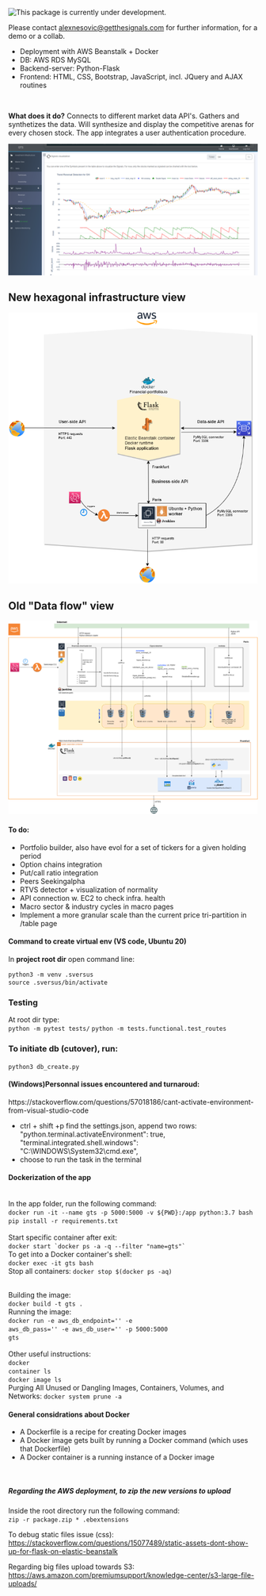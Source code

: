 ![This package is currently under development.](https://img.shields.io/badge/under-development-orange.svg)

Please contact alexnesovic@getthesignals.com for further information, for a demo or a collab.
</br>

<ul>
	<li>Deployment with AWS Beanstalk + Docker
	<li>DB: AWS RDS MySQL
	<li>Backend-server: Python-Flask
	<li>Frontend: HTML, CSS, Bootstrap, JavaScript, incl. JQuery and AJAX routines 
</ul>
<br>

**What does it do?**
Connects to different market data API's. Gathers and synthetizes the data. Will synthesize and display the competitive arenas for every chosen stock.
The app integrates a user authentication procedure.


![alt text](SV/static/dash.png)


## New hexagonal infrastructure view

![alt text](SV/static/hexagon_aws.png)


## Old "Data flow" view

![alt text](SV/static/signal_flow_na2.png)




<h4> To do: </h4>

<ul>
	<li>Portfolio builder, also have evol for a set of tickers for a given holding period</li>
	<li>Option chains integration</li>
	<li>Put/call ratio integration</li>
	<li>Peers Seekingalpha</li>
    	<li>RTVS detector + visualization of normality</lI>
    	<li>API connection w. EC2 to check infra. health</li>
	<li>Macro sector & industry cycles in macro pages</li>
	<li>Implement a more granular scale than the current price tri-partition in /table page</li>
</ul>



<h4> Command to create virtual env (VS code, Ubuntu 20) </h4>
<p>In <strong>project root dir</strong> open command line:</p>



```
python3 -m venv .sversus
source .sversus/bin/activate
```
### Testing

At root dir type:<br>
<code>python -m pytest tests/</code>
<code>python -m tests.functional.test_routes</code>

### To initiate db (cutover), run:

```python3 db_create.py```



<h4>(Windows)Personnal issues encountered and turnaroud:</h4>

<p>https://stackoverflow.com/questions/57018186/cant-activate-environment-from-visual-studio-code</p>

<ul>
	<li>ctrl + shift +p find the settings.json, append two rows: "python.terminal.activateEnvironment": true, "terminal.integrated.shell.windows": "C:\WINDOWS\System32\cmd.exe",</li>
	<li>choose to run the task in the terminal</li>
</ul>

<h4> Dockerization of the app </h4> </br>
In the app folder, run the following command: </br>
<code>docker run -it --name gts -p 5000:5000 -v ${PWD}:/app python:3.7 bash</code>
</br>
<code>pip install -r requirements.txt</code>
</br>
</br>
Start specific container after exit: </br>
<code>docker start `docker ps -a -q --filter "name=gts"`</code>
</br>
To get into a Docker container's shell:</br>
<code>docker exec -it gts bash</code>
</br>
Stop all containers:
<code>docker stop $(docker ps -aq)</code></br>
</br>


Building the image:</br>
<code>docker build -t gts .</code>
</br>
Running the image:</br>
<code>docker run -e aws_db_endpoint='<DNS>' -e aws_db_pass='<password>' -e aws_db_user='<password>' -p 5000:5000 gts</code>
</br>
</br>
Other useful instructions:</br>
<code>docker container ls</code></br>
<code>docker image ls</code></br>
Purging All Unused or Dangling Images, Containers, Volumes, and Networks:
<code>docker system prune -a</code></br>


<h4> General considrations about Docker</h4>
<ul>
<li>A Dockerfile is a recipe for creating Docker images</li>
<li>A Docker image gets built by running a Docker command (which uses that Dockerfile)</li>
<li>A Docker container is a running instance of a Docker image</li>
</ul>
</br>

<h5> Regarding the AWS deployment, to zip the new versions to upload</h5>
Inside the root directory run the following command:</br>
<code>zip -r package.zip * .ebextensions</code></br>

To debug static files issue (css):</br>
https://stackoverflow.com/questions/15077489/static-assets-dont-show-up-for-flask-on-elastic-beanstalk

Regarding big files upload towards S3:</br>
https://aws.amazon.com/premiumsupport/knowledge-center/s3-large-file-uploads/
